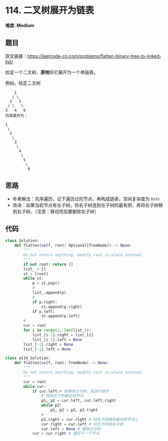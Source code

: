 # 114. 二叉树展开为链表
**难度: Medium**
## 题目
原文链接：https://leetcode-cn.com/problems/flatten-binary-tree-to-linked-list/

给定一个二叉树，**原地**将它展开为一个单链表。

例如，给定二叉树
```
    1
   / \
  2   5
 / \   \
3   4   6
将其展开为：

1
 \
  2
   \
    3
     \
      4
       \
        5
         \
          6
```

## 思路
* 朴素解法：先序遍历，记下遍历过的节点，再构成链表，空间复杂度为 `O(n)`
* 改进：如果当前节点有左子树，将右子树连到左子树的最有侧，再将左子树移到右子树。（注意：移动完后要删除左子树）

## 代码
```python
class Solution:
    def flatten(self, root: Optional[TreeNode]) -> None:
        """
        Do not return anything, modify root in-place instead.
        """
        if not root: return []
        list_ = []
        st = [root]
        while st:
            p = st.pop()
            #
            list_.append(p)
            #
            if p.right:
                st.append(p.right)
            if p.left:
                st.append(p.left)
        #
        cur = root
        for i in range(1, len(list_)):
            list_[i-1].right = list_[i]
            list_[i-1].left = None
        list_[-1].right = None
        list_[-1].left = None

class a114_Solution:
    def flatten(self, root: TreeNode) -> None:
        """
        Do not return anything, modify root in-place instead.
        """
        cur = root
        while cur:
            if cur.left:# 如果有左子树，则进行操作
                # 找到左子树最右侧节点
                p1, p2 = cur.left, cur.left.right
                while p2:
                    p1, p2 = p2, p2.right
                #
                p1.right = cur.right # 将右子树接到最右侧节点上
                cur.right = cur.left # 将左子树给右子树
                cur.left = None # 删除左子树
            cur = cur.right # 遍历下一个节点
```
